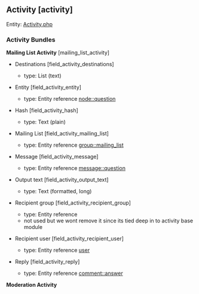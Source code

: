 ## Activity [activity]

Entity: [Activity.php](../../modules/custom/activity/activity_creator/src/Entity/Activity.php)

### Activity Bundles

**Mailing List Activity** [mailing_list_activity]

- Destinations [field_activity_destinations]    
  - type: List (text)
   
- Entity [field_activity_entity]
  - type: Entity reference [node::question](../entities/node.md)

- Hash [field_activity_hash]
  - type: Text (plain)
  
- Mailing List [field_activity_mailing_list]
  - type: Entity reference [group::mailing_list](../entities/group.md)
  
- Message [field_activity_message]
  - type: Entity reference [message::question](../entities/message.md)
   
- Output text [field_activity_output_text]
  - type: Text (formatted, long)
  
- Recipient group [field_activity_recipient_group]
  - type: Entity reference
  - not used but we wont remove it since its tied deep in to activity base module
  
- Recipient user [field_activity_recipient_user]
  - type: Entity reference [user](../entities/user.md)
   
- Reply [field_activity_reply]
  - type: Entity reference [comment::answer](../entities/comment.md)

**Moderation Activity**
